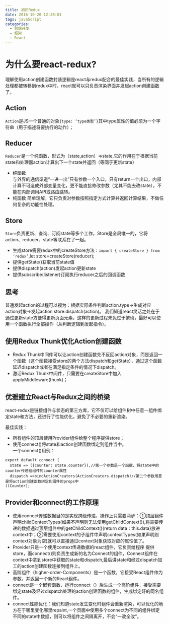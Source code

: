 ```yaml
---
title: 初识Redux
date: 2016-10-20 12:30:01
tags: javaScript
categories:
  - 前端开发
  - 框架
  - React
---
```

# 为什么要react-redux? #
理解使用action创建函数封装逻辑是react与redux配合的最佳实践，当所有的逻辑处理都被转移到redux中时，react就可以只负责渲染界面并发起action创建函数了。
## Action ##
`Action`是JS一个普通的对象`{type: ‘type类型’}`其中type属性的值必须为一个字符串（用于描述将要执行的动作）；    
## Reducer ##
`Reducer`是一个纯函数，形式为（state,action）=>state,它的作用在于根据当前state和处理器action计算出下一个state并返回（等同于更新state）
*  纯函数    
   与外界的通信渠道“一进一出”只有参数一个入口，只有return一个出口，内部计算不可造成外部变量变化，更不能直接修改参数（尤其不能去改state），不能在内部调用API或路由跳转。
*  纯函数
   简单理解，它只负责对参数按照指定方式计算并返回计算结果，不做任何复杂的功能性处理。
## Store ##
`Store`负责更新、查询、订阅state等多个工作，Store是全局唯一的，它将action、reducer、state等联系在了一起。
*  生成store需要redux中的createStore方法：`import { createStore } from ‘redux’`,let store=createStore(reducer);
*  提供getState()获取当前state值
*  提供dispatch(action)发起action更新state
*  提供subscribe(listener)订阅执行reducer之后的回调函数
## 思考 ##
普通发起action的过程可以视为：根据实际条件判断action.type->生成对应action对象->发起action store.dispatch(action)。
我们知道react灵活之处在于通过更新state方便得更新页面元素，这样的更新过程未免过于繁琐，最好可以使用一个函数执行全部操作（从判断逻辑到发起指令）。

## 使用Redux Thunk优化Action创建函数 ##
*  Redux Thunk中间件可以让action创建函数先不反回action对象，而是返回一个函数（这个函数接受store的两个方法dispatch和getState），通过这个函数延迟dispatch或者在满足指定条件的情况下dispatch。
*  激活Redux Thunk中间件，只需要在createStore中加入applyMiddleware(thunk)；

## 优雅建立React与Redux之间的桥梁 ##
react-redux是链接组件与状态的第三方库，它不仅可以给组件树中任意一组件绑定state和方法，还进行了性能优化，避免了不必要的重新渲染。    

最佳实践：
  *  所有组件的顶层使用Provider组件给整个程序提供store；
  *  使用connect()将state和action创建函数绑定到组件当中。    
一个connect()用例： 
```   
export default connect (
  state => ({counter: state.counter}),//第一个参数是一个函数，将state中的counter传递给组件的counter属性
  dispatch =>bindActionCreators(ActionCreators.dispatch)//第二个参数用意是将action创建函数绑定到组件的props中
)(Counter);
```
## Provider和connect的工作原理 ##
*  使用connect传递数据目的是实现跨级传递，操作上只需要两步：①顶层组件声明childContextTypes(如果不声明则无法使用getChildContext()),将需要传递的数据通过顶层组件中的getChildContext(){return data：this.data}放进context中；②需要使用context的子组件中声明contextTypes(如果声明则context对象为空)就可以直接通过context对象获取对应的属性值了。
*  Provider只是一个使用context传递数据的react组件，它负责给程序 提供store，而connect()则负责生成新的名为Connect的组件，Connect组件在context中拿到store中获取的state和dispatch,最后讲state和经过dispatch加工的action创建函数连接到组件上。
*  高阶组件（higher-order-Components）是一个函数，它接受React组件作为参数，并返回一个新的React组件。
*  connect是一个嵌套函数，运行connect（）后生成一个高阶组件，接受需要绑定state及经过dispatch处理的action创建函数的组件，生成绑定好的同名组件。
*  connect性能优化：我们知道state发生变化时组件会重新渲染，可以优化的地方在于哪里变化哪里repaint,一个页面中使用多个connect为不同的组件绑定不同的state中数据，则可以将组件之间隔离开，不会“一改全改”。

  



